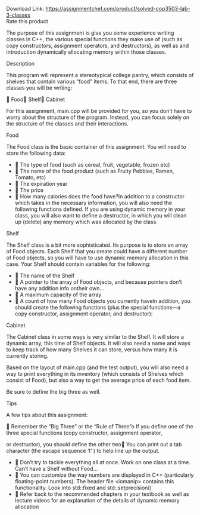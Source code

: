 Download Link: https://assignmentchef.com/product/solved-cop3503-lab-3-classes
<br>
<span class="kksr-muted">Rate this product</span>




The purpose of this assignment is give you some experience writing classes in C++, the various special functions they make use of (such as copy constructors, assignment operators, and destructors), as well as and introduction dynamically allocating memory within those classes.

Description

This program will represent a stereotypical college pantry, which consists of shelves that contain various “food” items. To that end, there are three classes you will be writing:

 Food Shelf Cabinet

For this assignment, main.cpp will be provided for you, so you don’t have to worry about the structure of the program. Instead, you can focus solely on the structure of the classes and their interactions.

Food

The Food class is the basic container of this assignment. You will need to store the following data:

<ul>

 <li>  The type of food (such as cereal, fruit, vegetable, frozen etc)</li>

 <li>  The name of the food product (such as Fruity Pebbles, Ramen, Tomato, etc)</li>

 <li>  The expiration year</li>

 <li>  The price</li>

 <li>  How many calories does the food have?In addition to a constructor which takes in the necessary information, you will also need the following functions defined. If you are using dynamic memory in your class, you will also want to define a destructor, in which you will clean up (delete) any memory which was allocated by the class.</li>

</ul>

Shelf

The Shelf class is a bit more sophisticated. Its purpose is to store an array of Food objects. Each Shelf that you create could have a different number of Food objects, so you will have to use dynamic memory allocation in this case. Your Shelf should contain variables for the following:

<ul>

 <li>  The name of the Shelf</li>

 <li>  A pointer to the array of Food objects, and because pointers don’t have any addition info ontheir own…</li>

 <li>  A maximum capacity of the array</li>

 <li>  A count of how many Food objects you currently haveIn addition, you should create the following functions (plus the special functions—a copy constructor, assignment operator, and destructor):</li>

</ul>

Cabinet

The Cabinet class in some ways is very similar to the Shelf. It will store a dynamic array, this time of Shelf objects. It will also need a name and ways to keep track of how many Shelves it can store, versus how many it is currently storing.

Based on the layout of main.cpp (and the test output), you will also need a way to print everything in its inventory (which consists of Shelves which consist of Food), but also a way to get the average price of each food item.

Be sure to define the big three as well.

Tips

A few tips about this assignment:

 Remember the “Big Three” or the “Rule of Three”o If you define one of the three special functions (copy constructor, assignment operator,

or destructor), you should define the other two You can print out a tab character (the escape sequence ‘t’ ) to help line up the output.

<ul>

 <li>  Don’t try to tackle everything all at once. Work on one class at a time. Can’t have a Shelf without Food…</li>

 <li>  You can customize the way numbers are displayed in C++ (particularly floating-point numbers). The header file &lt;iomanip&gt; contains this functionality. Look into std::fixed and std::setprecision()</li>

 <li>  Refer back to the recommended chapters in your textbook as well as lecture videos for an explanation of the details of dynamic memory allocation</li>

</ul>